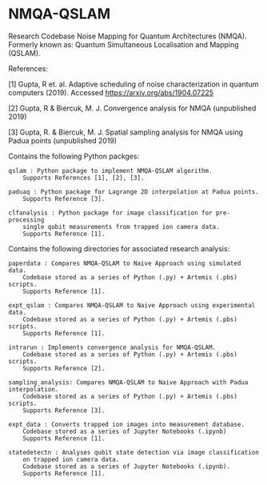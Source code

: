 # NMQA-QSLAM 

Research Codebase Noise Mapping for Quantum Architectures (NMQA). Formerly known as: Quantum Simultaneous Localisation and Mapping (QSLAM).

References:

[1] Gupta, R et. al. Adaptive scheduling of noise characterization in quantum computers (2019). Accessed https://arxiv.org/abs/1904.07225 

[2] Gupta, R & Biercuk, M. J.  Convergence analysis for NMQA (unpublished 2019)

[3] Gupta, R. & Biercuk, M. J. Spatial sampling analysis for NMQA using Padua points (unpublished 2019)

Contains the following Python packges:
    
    qslam : Python package to implement NMQA-QSLAM algorithm. 
        Supports References [1], [2], [3].
 
    paduaq : Python package for Lagrange 2D interpolation at Padua points. 
        Supports Reference [3].

    clfanalysis : Python package for image classification for pre-processing
        single qubit measurements from trapped ion camera data.
        Supports Reference [1].

Contains the following directories for associated research analysis:

    paperdata : Compares NMQA-QSLAM to Naive Approach using simulated data. 
        Codebase stored as a series of Python (.py) + Artemis (.pbs) scripts.
        Supports Reference [1].
        
    expt_qslam : Compares NMQA-QSLAM to Naive Approach using experimental data.
        Codebase stored as a series of Python (.py) + Artemis (.pbs) scripts.
        Supports Reference [1].
    
    intrarun : Implements convergence analysis for NMQA-QSLAM.
        Codebase stored as a series of Python (.py) + Artemis (.pbs) scripts.
        Supports Reference [2].
 
    sampling_analysis: Compares NMQA-QSLAM to Naive Approach with Padua interpolation. 
        Codebase stored as a series of Python (.py) + Artemis (.pbs) scripts.
        Supports Reference [3].
    
    expt_data : Converts trapped ion images into measurement database. 
        Codebase stored as a series of Jupyter Notebooks (.ipynb) 
        Supports Reference [1].
    
    statedetectn : Analyses qubit state detection via image classification
        on trapped ion camera data.
        Codebase stored as a series of Jupyter Notebooks (.ipynb).
        Supports Reference [1].

